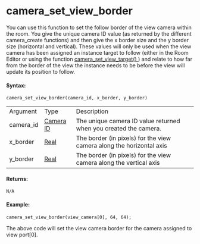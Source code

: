 # camera_set_view_border

You can use this function to set the follow border of the view camera
within the room. You give the unique camera ID value (as returned by the
different camera_create functions) and then give the x border size and
the y border size (horizontal and vertical). These values will only be
used when the view camera has been assigned an instance target to follow
(either in the Room Editor or using the function [
camera_set_view_target() ](camera_set_view_target) ) and relate to
how far from the border of the view the instance needs to be before the
view will update its position to follow.

#### Syntax:

``` gml
camera_set_view_border(camera_id, x_border, y_border)
```

|           |                                                                                                                            |                                                                      |
|-----------|----------------------------------------------------------------------------------------------------------------------------|----------------------------------------------------------------------|
| Argument  | Type                                                                                                                       | Description                                                          |
| camera_id |  [Camera ID](../../../../../GameMaker_Language/GML_Reference/Cameras_And_Display/Cameras_And_Viewports/camera_create)  | The unique camera ID value returned when you created the camera.     |
| x_border  |  [Real](../../../../../GameMaker_Language/GML_Overview/Data_Types)                                                     | The border (in pixels) for the view camera along the horizontal axis |
| y_border  |  [Real](../../../../../GameMaker_Language/GML_Overview/Data_Types)                                                     | The border (in pixels) for the view camera along the vertical axis   |

#### Returns:

``` gml
N/A
```

#### Example:

``` gml
camera_set_view_border(view_camera[0], 64, 64);
```

The above code will set the view camera border for the camera assigned
to view port\[0\].
